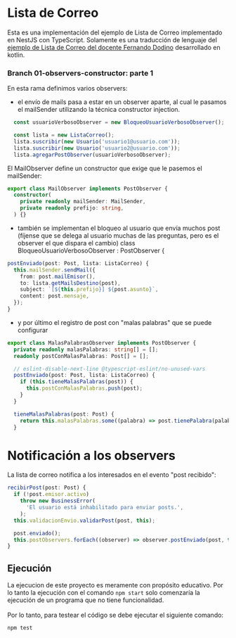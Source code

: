 # Lista de Correo

Esta es una implementación del ejemplo de Lista de Correo implementado en NestJS con TypeScript.
Solamente es una traducción de lenguaje del [ejemplo de Lista de Correo del docente Fernando Dodino](https://github.com/uqbar-project/eg-lista-correo-kotlin/tree/01-observers-constructor) desarrollado en kotlin.

### Branch 01-observers-constructor: parte 1
En esta rama definimos varios observers:

- el envío de mails pasa a estar en un observer aparte, al cual le pasamos el mailSender utilizando la técnica constructor injection.

``` typescript
  const usuarioVerbosoObserver = new BloqueoUsuarioVerbosoObserver();

  const lista = new ListaCorreo();
  lista.suscribir(new Usuario('usuario1@usuario.com'));
  lista.suscribir(new Usuario('usuario2@usuario.com'));
  lista.agregarPostObserver(usuarioVerbosoObserver);
```

El MailObserver define un constructor que exige que le pasemos el mailSender:

``` typescript
export class MailObserver implements PostObserver {
  constructor(
    private readonly mailSender: MailSender,
    private readonly prefijo: string,
  ) {}
```

- también se implementan el bloqueo al usuario que envía muchos post (fíjense que se delega al usuario muchas de las preguntas, pero es el observer el que dispara el cambio)
class BloqueoUsuarioVerbosoObserver : PostObserver {

``` typescript
postEnviado(post: Post, lista: ListaCorreo) {
  this.mailSender.sendMail({
    from: post.mailEmisor(),
    to: lista.getMailsDestino(post),
    subject: `[${this.prefijo}] ${post.asunto}`,
    content: post.mensaje,
  });
}
```

- y por último el registro de post con "malas palabras" que se puede configurar

``` typescript
export class MalasPalabrasObserver implements PostObserver {
  private readonly malasPalabras: string[] = [];
  readonly postConMalasPalabras: Post[] = [];

  // eslint-disable-next-line @typescript-eslint/no-unused-vars
  postEnviado(post: Post, lista: ListaCorreo) {
    if (this.tieneMalasPalabras(post)) {
      this.postConMalasPalabras.push(post);
    }
  }

  tieneMalasPalabras(post: Post) {
    return this.malasPalabras.some((palabra) => post.tienePalabra(palabra));
  }
```

# Notificación a los observers
La lista de correo notifica a los interesados en el evento "post recibido":

``` typescript
recibirPost(post: Post) {
  if (!post.emisor.activo)
    throw new BusinessError(
      'El usuario está inhabilitado para enviar posts.',
    );
  this.validacionEnvio.validarPost(post, this);

  post.enviado();
  this.postObservers.forEach((observer) => observer.postEnviado(post, this));
}
```

## Ejecución
La ejecucion de este proyecto es meramente con propósito educativo. Por lo tanto la ejecución con el comando `npm start` solo comenzaría la ejecución de un programa que no tiene funcionalidad.<br><br>
Por lo tanto, para testear el código se debe ejecutar el siguiente comando:
```
npm test
```